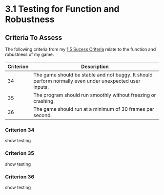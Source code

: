 # 3.1 Testing for Function and Robustness

## Criteria To Assess

The following criteria from my [1.5 Sucess Criteria](../analysis/1.5-success-criteria.md) relate to the function and robustness of my game.

| Criterion | Description                                                                                            |
| --------- | ------------------------------------------------------------------------------------------------------ |
| 34        | The game should be stable and not buggy. It should perform normally even under unexpected user inputs. |
| 35        | The program should run smoothly without freezing or crashing.                                          |
| 36        | The game should run at a minimum of 30 frames per second.                                              |

### Criterion 34

show testing

### Criterion 35

show testing

### Criterion 36

show testing
